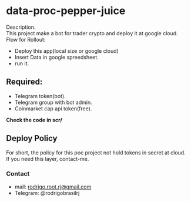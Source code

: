 # data-proc-pepper-juice
Description.<br>
This project make a bot for trader crypto and deploy it at google cloud.<br>
Flow for Rollout:<br>
* Deploy this app(local size or google cloud)
* Insert Data in google spreedsheet.
* run it.
## Required:<br>
* Telegram token(bot).
* Telegram group with bot admin.
* Coinmarket cap api token(free).

<strong>Check the code in scr/</strong>

## Deploy Policy
For short, the policy for this poc project not hold tokens in secret at cloud.<br>
If you need this layer, contact-me.<br>
### Contact
* mail: rodrigo.root.rj@gmail.com
* Telegram: @rodrigobrasilrj